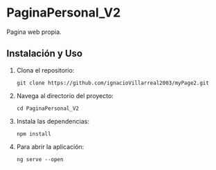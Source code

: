 # PaginaPersonal_V2

Pagina web propia.

## Instalación y Uso
1. Clona el repositorio:
    ```
    git clone https://github.com/ignacioVillarreal2003/myPage2.git
    ```

2. Navega al directorio del proyecto:
    ```
    cd PaginaPersonal_V2
    ```

3. Instala las dependencias:
    ```
    npm install
    ```

4. Para abrir la aplicación:
    ```
    ng serve --open
    ```

